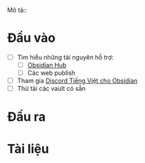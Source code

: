 Mô tả::
# Đầu vào
- [ ] Tìm hiểu những tài nguyên hỗ trợ: 
	- [ ] [Obsidian Hub](https://publish.obsidian.md/hub/00+-+Start+here "00 - Start here - Obsidian Hub - Obsidian Publish")
	- [ ] Các web publish
- [ ] Tham gia [Discord Tiếng Việt cho Obsidian](https://discord.gg/obsidianmd)
- [ ] Thử tải các vault có sẵn 
# Đầu ra
# Tài liệu
